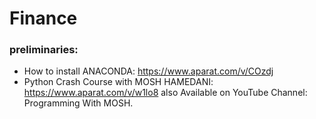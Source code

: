 # Finance
### preliminaries:
- How to install ANACONDA: https://www.aparat.com/v/COzdj
- Python Crash Course with MOSH HAMEDANI: https://www.aparat.com/v/w1lo8 also Available on YouTube Channel: Programming With MOSH.

